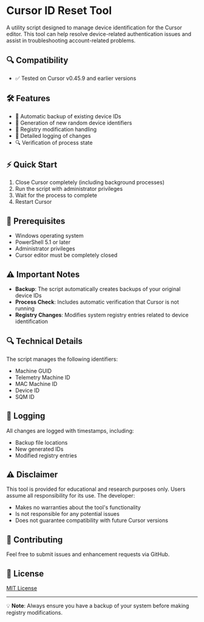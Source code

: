 # Cursor ID Reset Tool

A utility script designed to manage device identification for the Cursor editor. This tool can help resolve device-related authentication issues and assist in troubleshooting account-related problems.

## 🔍 Compatibility

- ✅ Tested on Cursor v0.45.9 and earlier versions

## 🛠️ Features

- 🔄 Automatic backup of existing device IDs
- 🎲 Generation of new random device identifiers
- 🔐 Registry modification handling
- 📝 Detailed logging of changes
- 🔍 Verification of process state

## ⚡ Quick Start

1. Close Cursor completely (including background processes)
2. Run the script with administrator privileges
3. Wait for the process to complete
4. Restart Cursor

## 🚨 Prerequisites

- Windows operating system
- PowerShell 5.1 or later
- Administrator privileges
- Cursor editor must be completely closed

## ⚠️ Important Notes

- **Backup**: The script automatically creates backups of your original device IDs
- **Process Check**: Includes automatic verification that Cursor is not running
- **Registry Changes**: Modifies system registry entries related to device identification

## 🔍 Technical Details

The script manages the following identifiers:
- Machine GUID
- Telemetry Machine ID
- MAC Machine ID
- Device ID
- SQM ID

## 📝 Logging

All changes are logged with timestamps, including:
- Backup file locations
- New generated IDs
- Modified registry entries

## ⚠️ Disclaimer

This tool is provided for educational and research purposes only. Users assume all responsibility for its use. The developer:
- Makes no warranties about the tool's functionality
- Is not responsible for any potential issues
- Does not guarantee compatibility with future Cursor versions

## 🤝 Contributing

Feel free to submit issues and enhancement requests via GitHub.

## 📜 License

[MIT License](LICENSE)

---

💡 **Note**: Always ensure you have a backup of your system before making registry modifications.
